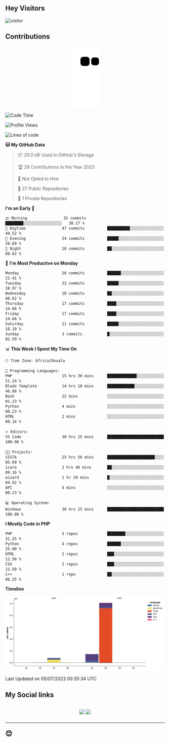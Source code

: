 ## Hey Visitors
![visitor](https://profile-counter.glitch.me/Fotsingboris/count.svg)

## Contributions
<p align="center">
  <img src="https://raw.githubusercontent.com/Fotsingboris/Fotsingboris/output/github-contribution-grid-snake.svg" />
</p>

<!--START_SECTION:waka-->
![Code Time](http://img.shields.io/badge/Code%20Time-359%20hrs%2022%20mins-blue)

![Profile Views](http://img.shields.io/badge/Profile%20Views-0-blue)

![Lines of code](https://img.shields.io/badge/From%20Hello%20World%20I%27ve%20Written-1.2%20million%20lines%20of%20code-blue)

**🐱 My GitHub Data** 

> 📦 20.0 kB Used in GitHub's Storage 
 > 
> 🏆 29 Contributions in the Year 2023
 > 
> 🚫 Not Opted to Hire
 > 
> 📜 27 Public Repositories 
 > 
> 🔑 1 Private Repositories 
 > 
**I'm an Early 🐤** 

```text
🌞 Morning                35 commits          ████████░░░░░░░░░░░░░░░░░   30.17 % 
🌆 Daytime                47 commits          ██████████░░░░░░░░░░░░░░░   40.52 % 
🌃 Evening                24 commits          █████░░░░░░░░░░░░░░░░░░░░   20.69 % 
🌙 Night                  10 commits          ██░░░░░░░░░░░░░░░░░░░░░░░   08.62 % 
```
📅 **I'm Most Productive on Monday** 

```text
Monday                   26 commits          ██████░░░░░░░░░░░░░░░░░░░   22.41 % 
Tuesday                  22 commits          █████░░░░░░░░░░░░░░░░░░░░   18.97 % 
Wednesday                10 commits          ██░░░░░░░░░░░░░░░░░░░░░░░   08.62 % 
Thursday                 17 commits          ████░░░░░░░░░░░░░░░░░░░░░   14.66 % 
Friday                   17 commits          ████░░░░░░░░░░░░░░░░░░░░░   14.66 % 
Saturday                 21 commits          █████░░░░░░░░░░░░░░░░░░░░   18.10 % 
Sunday                   3 commits           █░░░░░░░░░░░░░░░░░░░░░░░░   02.59 % 
```


📊 **This Week I Spent My Time On** 

```text
🕑︎ Time Zone: Africa/Douala

💬 Programming Languages: 
PHP                      15 hrs 30 mins      █████████████░░░░░░░░░░░░   51.24 % 
Blade Template           14 hrs 10 mins      ████████████░░░░░░░░░░░░░   46.86 % 
Bash                     22 mins             ░░░░░░░░░░░░░░░░░░░░░░░░░   01.23 % 
Python                   4 mins              ░░░░░░░░░░░░░░░░░░░░░░░░░   00.23 % 
HTML                     2 mins              ░░░░░░░░░░░░░░░░░░░░░░░░░   00.16 % 

🔥 Editors: 
VS Code                  30 hrs 15 mins      █████████████████████████   100.00 % 

🐱‍💻 Projects: 
SISTA                    25 hrs 56 mins      █████████████████████░░░░   85.69 % 
icare                    2 hrs 46 mins       ██░░░░░░░░░░░░░░░░░░░░░░░   09.16 % 
wizard                   1 hr 29 mins        █░░░░░░░░░░░░░░░░░░░░░░░░   04.92 % 
API                      4 mins              ░░░░░░░░░░░░░░░░░░░░░░░░░   00.23 % 

💻 Operating System: 
Windows                  30 hrs 15 mins      █████████████████████████   100.00 % 
```

**I Mostly Code in PHP** 

```text
PHP                      5 repos             ████████░░░░░░░░░░░░░░░░░   31.25 % 
Python                   4 repos             ██████░░░░░░░░░░░░░░░░░░░   25.00 % 
HTML                     2 repos             ███░░░░░░░░░░░░░░░░░░░░░░   12.50 % 
CSS                      2 repos             ███░░░░░░░░░░░░░░░░░░░░░░   12.50 % 
C++                      1 repo              ██░░░░░░░░░░░░░░░░░░░░░░░   06.25 % 
```



**Timeline**

![Lines of Code chart](https://raw.githubusercontent.com/Fotsingboris/Fotsingboris/main/assets/bar_graph.png)


 Last Updated on 05/07/2023 00:35:34 UTC
<!--END_SECTION:waka-->

<h2>My Social links <h2>
<p align="center">
   <a href="https://linkedin.com/in/Fotsingboris-Mathieu"><img src="https://img.shields.io/badge/linkedin-%230077B5.svg?style=for-the-badge&logo=linkedin&logoColor=white"></a>
   <a href="https://instagram.com/Fotsingboris"><img src="https://img.shields.io/badge/instagram-%23E4405F.svg?style=for-the-badge&logo=Instagram&logoColor=white"></a>
  </p>
<hr>
😊
